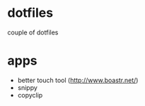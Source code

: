 # dotfiles
couple of dotfiles

# apps
- better touch tool (http://www.boastr.net/)
- snippy 
- copyclip
